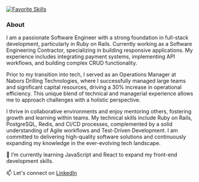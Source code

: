 [![Favorite Skills](https://go-skill-icons.vercel.app/api/icons?i=ruby,rails,postgres,redis,heroku,github,apple,rubymine,api,sass,tailwind,js,terminal&theme=dark)]()

### About
I am a passionate Software Engineer with a strong foundation in full-stack development, particularly in Ruby on Rails. 
Currently working as a Software Engineering Contractor, specializing in building responsive applications. 
My experience includes integrating payment systems, implementing API workflows, and building complex CRUD functionality.

Prior to my transition into tech, I served as an Operations Manager at Nabors Drilling Technologies, where I successfully managed large teams and significant capital resources, driving a 30% increase in operational efficiency. 
This unique blend of technical and managerial experience allows me to approach challenges with a holistic perspective.

I thrive in collaborative environments and enjoy mentoring others, fostering growth and learning within teams. 
My technical skills include Ruby on Rails, PostgreSQL, Redis, and CI/CD processes, complemented by a solid understanding of Agile workflows and Test-Driven Development. 
I am committed to delivering high-quality software solutions and continuously expanding my knowledge in the ever-evolving tech landscape.

🌱 I’m currently learning JavaScript and React to expand my front-end development skills.

📫 Let's connect on [LinkedIn](https://www.linkedin.com/in/ben-randolph-43881a95/)

<!--
**neb417/neb417** is a ✨ _special_ ✨ repository because its `README.md` (this file) appears on your GitHub profile.

Here are some ideas to get you started:

- 🔭 I’m currently working on ...
- 🌱 I’m currently learning ...
- 👯 I’m looking to collaborate on ...
- 🤔 I’m looking for help with ...
- 💬 Ask me about ...
- 📫 How to reach me: ...
- 😄 Pronouns: ...
- ⚡ Fun fact: ...
-->
